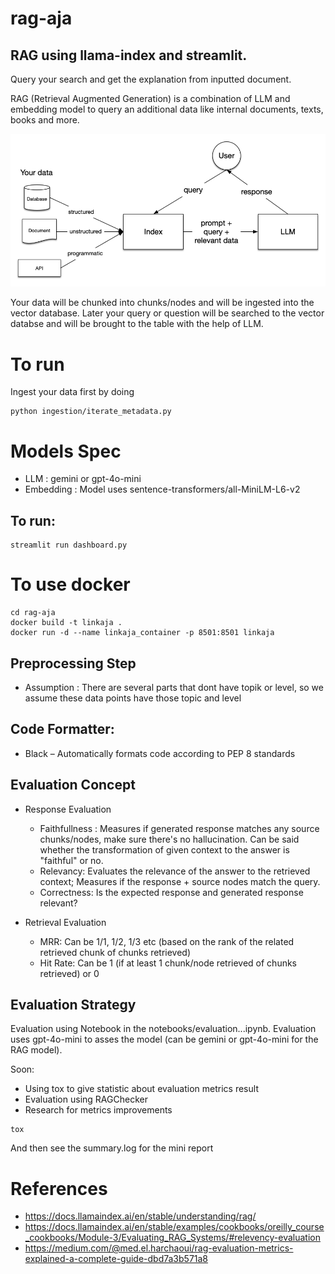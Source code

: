 # rag-aja

## RAG using llama-index and streamlit.

Query your search and get the explanation from inputted document.

RAG (Retrieval Augmented Generation) is a combination of LLM and embedding model to query an additional data like internal documents, texts, books and more.

![alt text](image.png)

Your data will be chunked into chunks/nodes and will be ingested into the vector database. Later your query or question will be searched to the vector databse and will be brought to the table with the help of LLM.

# To run

Ingest your data first by doing


```
python ingestion/iterate_metadata.py
```

# Models Spec

- LLM : gemini or gpt-4o-mini
- Embedding :  Model uses sentence-transformers/all-MiniLM-L6-v2


## To run:

```
streamlit run dashboard.py
```

# To use docker

```
cd rag-aja
docker build -t linkaja .
docker run -d --name linkaja_container -p 8501:8501 linkaja
```

## Preprocessing Step

- Assumption : There are several parts that dont have topik or level, so we assume these data points have those topic and level

## Code Formatter:

- Black – Automatically formats code according to PEP 8 standards

## Evaluation Concept

- Response Evaluation
    - Faithfullness : Measures if generated response matches any source chunks/nodes, make sure there's no hallucination. Can be said whether the transformation of given context to the answer is "faithful" or no.
    - Relevancy: Evaluates the relevance of the answer to the retrieved context; Measures if the response + source nodes match the query.
    - Correctness: Is the expected response and generated response relevant?

- Retrieval Evaluation
    - MRR: Can be 1/1, 1/2, 1/3 etc (based on the rank of the related retrieved chunk of chunks retrieved)
    - Hit Rate: Can be 1 (if at least 1 chunk/node retrieved of chunks retrieved) or 0

## Evaluation Strategy

Evaluation using Notebook in the notebooks/evaluation...ipynb. Evaluation uses gpt-4o-mini to asses the model (can be gemini or gpt-4o-mini for the RAG model).

Soon:

- Using tox to give statistic about evaluation metrics result
- Evaluation using RAGChecker
- Research for metrics improvements

```
tox
```

And then see the summary.log for the mini report

# References

- https://docs.llamaindex.ai/en/stable/understanding/rag/
- https://docs.llamaindex.ai/en/stable/examples/cookbooks/oreilly_course_cookbooks/Module-3/Evaluating_RAG_Systems/#relevency-evaluation
- https://medium.com/@med.el.harchaoui/rag-evaluation-metrics-explained-a-complete-guide-dbd7a3b571a8